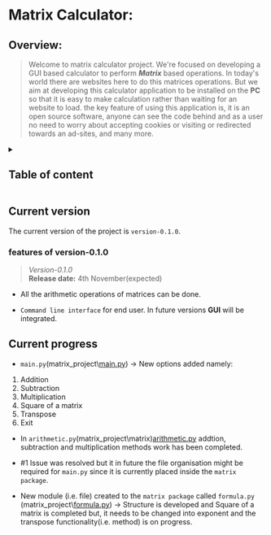 # Matrix Calculator:  

## Overview:  
> Welcome to matrix calculator project. We're focused on developing a GUI based calculator to perform __*Matrix*__ based operations. In today's world there are websites here to do this matrices operations. But we aim at developing this calculator application to be installed on the **PC** so that it is easy to make calculation rather than waiting for an website to load. the key feature of using this application is, it is an open source software, anyone can see the code behind and as a user no need to worry about accepting cookies or visiting or redirected towards an ad-sites, and many more.  

<details>
  <summary><h2><b>Table of content</b></h2></summary>

1. [Current version](#Current-version)  
2. [Current progress](#Current-progress)
</details>  

## Current version
The current version of the project is `version-0.1.0`.
### features of version-0.1.0  

> *Version-0.1.0*   
**Release date:** 4th November(expected) 

* All the arithmetic operations of matrices can be done.  

* `Command line interface` for end user. In future versions **GUI** will be integrated.  

## Current progress

* `main.py`(matrix_project\\[main.py](https://github.com/libertarian-senthil/Matrix-calculator/blob/main/matrix_project/main.py)) -> New options added namely:  
1. Addition    
2. Subtraction  
3. Multiplication  
4. Square of a matrix  
5. Transpose  
6. Exit  


* In `arithmetic.py`(matrix_project\matrix\)[arithmetic.py](https://github.com/libertarian-senthil/Matrix-calculator/blob/main/matrix_project/matrix/arithmetic.py) addtion, subtraction and multiplication methods work has been completed.  

* \#1 Issue was resolved but it in future the file organisation might be required for `main.py` since it is currently placed inside the `matrix package`.  

* New module (i.e. file) created to the `matrix package`  called `formula.py` (matrix_project\\[formula.py](https://github.com/libertarian-senthil/Matrix-calculator/blob/main/matrix_project/matrix/formula.py)) -> Structure is developed and Square of a matrix is completed but, it needs to be changed into exponent and the transpose functionality(i.e. method) is on progress.  
